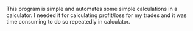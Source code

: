 This program is simple and automates some simple calculations in a calculator.
I needed it for calculating profit/loss for my trades and it was time consuming to do so repeatedly in calculator.
